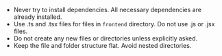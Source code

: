 - Never try to install dependencies. All necessary dependencies are already installed.
- Use .ts and .tsx files for files in `frontend` directory. Do not use .js or .jsx files.
- Do not create any new files or directories unless explicitly asked.
- Keep the file and folder structure flat. Avoid nested directories.
